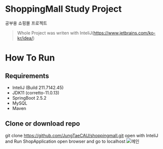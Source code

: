 # ShoppingMall Study Project

공부용 쇼핑몰 프로젝트
>Whole Project was writen with InteliJ(https://www.jetbrains.com/ko-kr/idea/)

**How To Run**
================
**Requirements**
----------------
* InteliJ (Build 211.7142.45)
* JDK11 (corretto-11.0.13)
* SpringBoot 2.5.2
* MySQL
* Maven

**Clone or download repo**
--------------------------
git clone https://github.com/JungTaeCAU/shoppingmall.git
open with InteliJ and Run ShopApplication
open browser and go to localhost
![메인](https://user-images.githubusercontent.com/37211139/147311331-05f39616-b2ec-4786-b4ec-6bf387f8ea9a.png)
